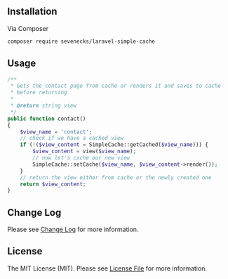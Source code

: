 ## Installation

Via Composer

```bash
composer require sevenecks/laravel-simple-cache
```

## Usage
```php
/**
 * Gets the contact page from cache or renders it and saves to cache 
 * before returning
 *
 * @return string view
 */
public function contact()
{
    $view_name = 'contact';
    // check if we have a cached view
    if (!($view_content = SimpleCache::getCached($view_name))) {
        $view_content = view($view_name);
        // now let's cache our new view
        SimpleCache::setCache($view_name, $view_content->render());
    }
    // return the view either from cache or the newly created one
    return $view_content;
}
```

## Change Log
Please see [Change Log](CHANGELOG.md) for more information.

## License

The MIT License (MIT). Please see [License File](LICENSE.md) for more information.
